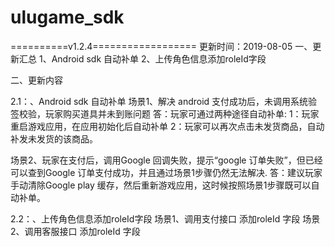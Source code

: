 # ulugame_sdk
==========v1.2.4==================
更新时间：2019-08-05
一、更新汇总
1、Android sdk 自动补单
2、上传角色信息添加roleId字段

二、更新内容

 2.1：、Android sdk 自动补单
  场景1、解决 android 支付成功后，未调用系统验签校验，玩家购买道具并未到账问题
	 答：玩家可通过两种途径自动补单:
	1：玩家重启游戏应用，在应用初始化后自动补单
	2：玩家可以再次点击未发货商品，自动补发未发货的该商品。


  场景2、玩家在支付后，调用Google 回调失败，提示“google 订单失败”，但已经可以查到Google 订单支付成功，并且通过场景1步骤仍然无法解决.
      答：建议玩家手动清除Google play 缓存，然后重新游戏应用，这时候按照场景1步骤既可以自动补单。

2.2：、上传角色信息添加roleId字段
   场景1、调用支付接口 添加roleId 字段
   场景2、调用客服接口 添加roleId 字段

